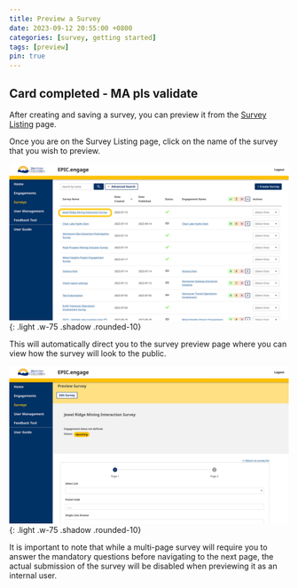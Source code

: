 ```yaml
---
title: Preview a Survey
date: 2023-09-12 20:55:00 +0800
categories: [survey, getting started] 
tags: [preview] 
pin: true
---
```


## Card completed - MA pls validate

After creating and saving a survey, you can preview it from the [Survey Listing](/met-guide/posts/survey-listing/) page.  

Once you are on the Survey Listing page, click on the name of the survey that you wish to preview. 

![Survey listing](/assets/UserGuideImages/Images/preview-survey/preview-survey-image-of-survey-listing-page-with-a-name-circled.png){: .light .w-75 .shadow .rounded-10}  

This will automatically direct you to the survey preview page where you can view how the survey will look to the public.

![Survey listing](/assets/UserGuideImages/Images/preview-survey/preview-survey-image-of-survey-preview-page.png){: .light .w-75 .shadow .rounded-10}  

It is important to note that while a multi-page survey will require you to answer the mandatory questions before navigating to the next page, the actual submission of the survey will be disabled when previewing it as an internal user.  
